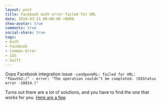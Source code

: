 ```yaml
---
layout: post
title: Facebook auth error failed for URL
date: 2018-03-21 00:00:00 +0000
show-avatar: true
comments: true
social-share: true
tags:
- Auth
- Facebook
- Common Error
- iOS
- Swift
---
```

Oops Facebook integration issue
`-canOpenURL: failed for URL: "fbauth2:/" - error: "The operation couldn’t be completed. (OSStatus error -10814.)"`

Turns out there are a *lot* of solutions, and you have to find the one that works for you.  [Here are a few](https://stackoverflow.com/questions/20344255/secitemadd-and-secitemcopymatching-returns-error-code-34018-errsecmissingentit/20508589?noredirect=1#comment31253057_20508589)
